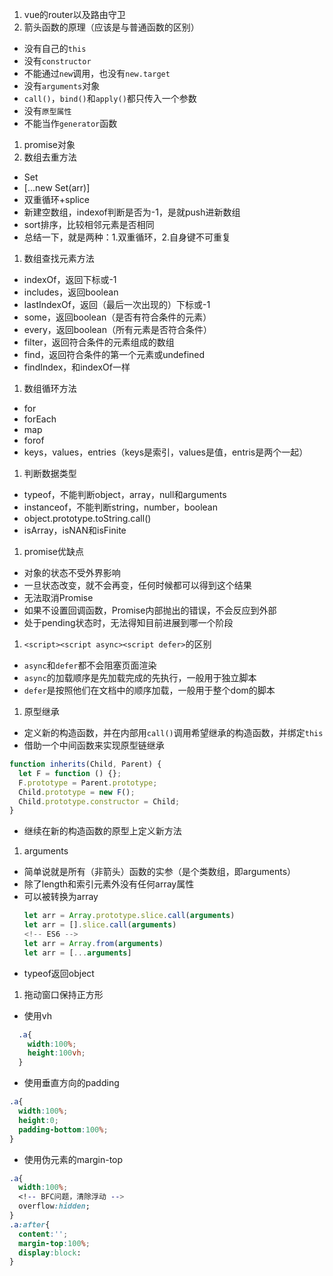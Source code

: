 1. vue的router以及路由守卫
1. 箭头函数的原理（应该是与普通函数的区别）
  - 没有自己的`this`
  - 没有`constructor`
  - 不能通过`new`调用，也没有`new.target`
  - 没有`arguments`对象
  - `call()`，`bind()`和`apply()`都只传入一个参数
  - 没有`原型属性`
  - 不能当作`generator`函数
1. promise对象
1. 数组去重方法
  - Set
  - [...new Set(arr)]
  - 双重循环+splice
  - 新建空数组，indexof判断是否为-1，是就push进新数组
  - sort排序，比较相邻元素是否相同
  - 总结一下，就是两种：1.双重循环，2.自身键不可重复
1. 数组查找元素方法
  - indexOf，返回下标或-1
  - includes，返回boolean
  - lastIndexOf，返回（最后一次出现的）下标或-1
  - some，返回boolean（是否有符合条件的元素）
  - every，返回boolean（所有元素是否符合条件）
  - filter，返回符合条件的元素组成的数组
  - find，返回符合条件的第一个元素或undefined
  - findIndex，和indexOf一样
1. 数组循环方法
  - for
  - forEach
  - map
  - forof
  - keys，values，entries（keys是索引，values是值，entris是两个一起）
1. 判断数据类型
  - typeof，不能判断object，array，null和arguments
  - instanceof，不能判断string，number，boolean
  - object.prototype.toString.call()
  - isArray，isNAN和isFinite
1. promise优缺点
  - 对象的状态不受外界影响
  - 一旦状态改变，就不会再变，任何时候都可以得到这个结果
  - 无法取消Promise
  - 如果不设置回调函数，Promise内部抛出的错误，不会反应到外部
  - 处于pending状态时，无法得知目前进展到哪一个阶段
1. `<script><script async><script defer>`的区别
  - `async`和`defer`都不会阻塞页面渲染
  - `async`的加载顺序是先加载完成的先执行，一般用于独立脚本
  - `defer`是按照他们在文档中的顺序加载，一般用于整个dom的脚本
1. 原型继承
  - 定义新的构造函数，并在内部用`call()`调用希望继承的构造函数，并绑定`this`
  - 借助一个中间函数来实现原型链继承
  ```js
  function inherits(Child, Parent) {
    let F = function () {};
    F.prototype = Parent.prototype;
    Child.prototype = new F();
    Child.prototype.constructor = Child;
  }
  ```
  - 继续在新的构造函数的原型上定义新方法
1. arguments
  - 简单说就是所有（非箭头）函数的实参（是个类数组，即arguments）
  - 除了length和索引元素外没有任何array属性
  - 可以被转换为array
    ```js
    let arr = Array.prototype.slice.call(arguments)
    let arr = [].slice.call(arguments)
    <!-- ES6 -->
    let arr = Array.from(arguments)
    let arr = [...arguments]
    ```
  - typeof返回object
1. 拖动窗口保持正方形
  - 使用vh
  ```css
    .a{
      width:100%;
      height:100vh;
    }
  ```
  - 使用垂直方向的padding
  ```css
  .a{
    width:100%;
    height:0;
    padding-bottom:100%;
  }
  ```
  - 使用伪元素的margin-top
  ```css
  .a{
    width:100%;
    <!-- BFC问题，清除浮动 -->
    overflow:hidden;
  }
  .a:after{
    content:'';
    margin-top:100%;
    display:block:
  }
  ```